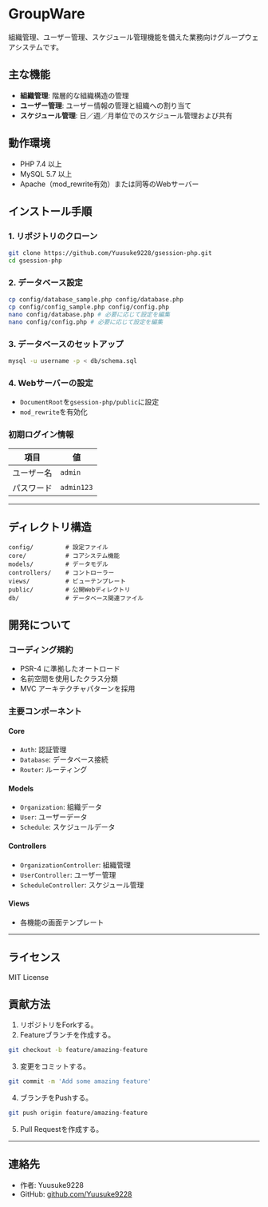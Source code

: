 # GroupWare

組織管理、ユーザー管理、スケジュール管理機能を備えた業務向けグループウェアシステムです。

## 主な機能

- **組織管理**: 階層的な組織構造の管理
- **ユーザー管理**: ユーザー情報の管理と組織への割り当て
- **スケジュール管理**: 日／週／月単位でのスケジュール管理および共有

## 動作環境

- PHP 7.4 以上
- MySQL 5.7 以上
- Apache（mod_rewrite有効）または同等のWebサーバー

## インストール手順

### 1. リポジトリのクローン

```bash
git clone https://github.com/Yuusuke9228/gsession-php.git
cd gsession-php
```

### 2. データベース設定

```bash
cp config/database_sample.php config/database.php
cp config/config_sample.php config/config.php
nano config/database.php # 必要に応じて設定を編集
nano config/config.php # 必要に応じて設定を編集
```

### 3. データベースのセットアップ

```bash
mysql -u username -p < db/schema.sql
```

### 4. Webサーバーの設定

- `DocumentRoot`を`gsession-php/public`に設定
- `mod_rewrite`を有効化

### 初期ログイン情報

| 項目        | 値          |
|-------------|-------------|
| ユーザー名  | `admin`     |
| パスワード  | `admin123`  |

---

## ディレクトリ構造

```
config/         # 設定ファイル
core/           # コアシステム機能
models/         # データモデル
controllers/    # コントローラー
views/          # ビューテンプレート
public/         # 公開Webディレクトリ
db/             # データベース関連ファイル
```

## 開発について

### コーディング規約

- PSR-4 に準拠したオートロード
- 名前空間を使用したクラス分類
- MVC アーキテクチャパターンを採用

### 主要コンポーネント

#### Core

- `Auth`: 認証管理
- `Database`: データベース接続
- `Router`: ルーティング

#### Models

- `Organization`: 組織データ
- `User`: ユーザーデータ
- `Schedule`: スケジュールデータ

#### Controllers

- `OrganizationController`: 組織管理
- `UserController`: ユーザー管理
- `ScheduleController`: スケジュール管理

#### Views

- 各機能の画面テンプレート

---

## ライセンス

MIT License

## 貢献方法

1. リポジトリをForkする。
2. Featureブランチを作成する。

```bash
git checkout -b feature/amazing-feature
```

3. 変更をコミットする。

```bash
git commit -m 'Add some amazing feature'
```

4. ブランチをPushする。

```bash
git push origin feature/amazing-feature
```

5. Pull Requestを作成する。

---

## 連絡先

- 作者: Yuusuke9228
- GitHub: [github.com/Yuusuke9228](https://github.com/Yuusuke9228)
